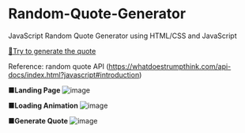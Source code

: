 # Random-Quote-Generator
JavaScript Random Quote Generator using HTML/CSS and JavaScript

<a href="https://yukiramu.github.io/Random-Quote-Generator/">💎Try to generate the quote</a><br>

Reference: random quote API (https://whatdoestrumpthink.com/api-docs/index.html?javascript#introduction)

**■Landing Page**
![image](https://user-images.githubusercontent.com/76931326/109444974-5f6e2580-79f3-11eb-920d-6b38befe61bd.png)

**■Loading Animation**
![image](https://user-images.githubusercontent.com/76931326/109444997-69902400-79f3-11eb-8eed-2ee113341c9e.png)

**■Generate Quote**
![image](https://user-images.githubusercontent.com/76931326/109444884-1fa73e00-79f3-11eb-80fa-43f7020c006f.png)

